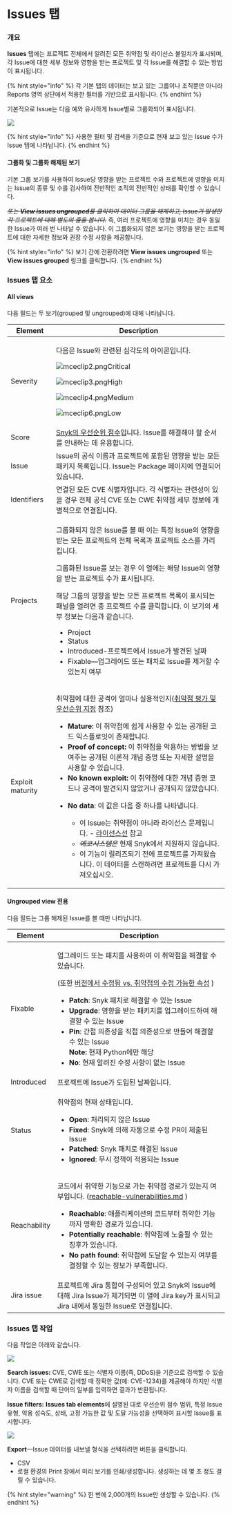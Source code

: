 # Issues 탭

### 개요

**Issues** 탭에는 프로젝트 전체에서 알려진 모든 취약점 및 라이선스 불일치가 표시되며, 각 Issue에 대한 세부 정보와 영향을 받는 프로젝트 및 각 Issue를 해결할 수 있는 방법이 표시됩니다.

{% hint style="info" %}
각 기본 탭의 데이터는 보고 있는 그룹이나 조직뿐만 아니라 Reports 영역 상단에서 적용한 필터를 기반으로 표시됩니다.
{% endhint %}

기본적으로 Issue는 다음 예와 유사하게 Issue별로 그룹화되어 표시됩니다.

![](../../.gitbook/assets/mceclip0-31-.png)

{% hint style="info" %}
사용한 필터 및 검색을 기준으로 현재 보고 있는 Issue 수가 Issue 탭에 나타납니다.
{% endhint %}

#### 그룹화 및 그룹화 해제된 보기

기본 그룹 보기를 사용하여 Issue당 영향을 받는 프로젝트 수와 프로젝트에 영향을 미치는 Issue의 종류 및 수를 검사하여 전반적인 조직의 전반적인 상태를 확인할 수 있습니다.

~~_또는 **View issues ungrouped**를 클릭하여 데이터 그룹을 해제하고, Issue가 발생한 각 프로젝트에 대해 별도의 줄을 봅니다._~~ 즉, 여러 프로젝트에 영향을 미치는 경우 동일한 Issue가 여러 번 나타날 수 있습니다. 이 그룹화되지 않은 보기는 영향을 받는 프로젝트에 대한 자세한 정보와 권장 수정 사항을 제공합니다.

{% hint style="info" %}
보기 간에 전환하려면 **View issues ungrouped** 또는 **View issues grouped** 링크를 클릭합니다.
{% endhint %}

### Issues 탭 요소

#### All views

다음 필드는 두 보기(grouped 및 ungrouped)에 대해 나타납니다.

| Element          | Description                                                                                                                                                                                                                                                                                                                                                                                                                                                                                                                                                                                                                                                                                                                                                              |
| ---------------- | ------------------------------------------------------------------------------------------------------------------------------------------------------------------------------------------------------------------------------------------------------------------------------------------------------------------------------------------------------------------------------------------------------------------------------------------------------------------------------------------------------------------------------------------------------------------------------------------------------------------------------------------------------------------------------------------------------------------------------------------------------------------------ |
| Severity         | <p>다음은 Issue와 관련된 심각도의 아이콘입니다.</p><p><img src="broken-reference" alt="mceclip2.png">Critical</p><p><img src="broken-reference" alt="mceclip3.png">High</p><p><img src="broken-reference" alt="mceclip4.png">Medium</p><p><img src="broken-reference" alt="mceclip6.png">Low</p>                                                                                                                                                                                                                                                                                                                                                                                                                                                                                          |
| Score            | [Snyk의 우선순위 점수](https://docs.snyk.io/features/fixing-and-prioritizing-issues/starting-to-fix-vulnerabilities/snyk-priority-score)입니다. Issue를 해결해야 할 순서를 안내하는 데 유용합니다.                                                                                                                                                                                                                                                                                                                                                                                                                                                                                                                                                                                                    |
| Issue            | Issue의 공식 이름과 프로젝트에 포함된 영향을 받는 모든 패키지 목록입니다. Issue는 Package 페이지에 연결되어 있습니다.                                                                                                                                                                                                                                                                                                                                                                                                                                                                                                                                                                                                                                                                                              |
| Identifiers      | 연결된 모든 CVE 식별자입니다. 각 식별자는 관련성이 있을 경우 전체 공식 CVE 또는 CWE 취약점 세부 정보에 개별적으로 연결됩니다.                                                                                                                                                                                                                                                                                                                                                                                                                                                                                                                                                                                                                                                                                            |
| Projects         | <p></p><p>그룹화되지 않은 Issue를 볼 때 이는 특정 Issue의 영향을 받는 모든 프로젝트의 전체 목록과 프로젝트 소스를 가리킵니다.</p><p>그룹화된 Issue를 보는 경우 이 열에는 해당 Issue의 영향을 받는 프로젝트 수가 표시됩니다.</p><p>해당 그룹의 영향을 받는 모든 프로젝트 목록이 표시되는 패널을 열려면 총 프로젝트 수를 클릭합니다. 이 보기의 세부 정보는 다음과 같습니다.</p><ul><li>Project</li><li>Status</li><li>Introduced-프로젝트에서 Issue가 발견된 날짜</li><li>Fixable—업그레이드 또는 패치로 Issue를 제거할 수 있는지 여부</li></ul>                                                                                                                                                                                                                                                                                                                                                                                                |
| Exploit maturity | <p></p><p>취약점에 대한 공격이 얼마나 실용적인지(<a href="../fixing-and-prioritizing-issues/issue-management/evaluating-and-prioritizing-vulnerabilities.md">취약점 평가 및 우선순위 지정</a> 참조)</p><ul><li><strong>Mature:</strong> 이 취약점에 쉽게 사용할 수 있는 공개된 코드 익스플로잇이 존재합니다.</li><li><strong>Proof of concept:</strong> 이 취약점을 악용하는 방법을 보여주는 공개된 이론적 개념 증명 또는 자세한 설명을 사용할 수 있습니다.</li><li><strong>No known exploit:</strong> 이 취약점에 대한 개념 증명 코드나 공격이 발견되지 않았거나 공개되지 않았습니다.</li><li><p><strong>No data</strong>: 이 값은 다음 중 하나를 나타냅니다.</p><ul><li>이 Issue는 취약점이 아니라 라이선스 문제입니다. - <a href="../../snyk-products/snyk-open-source/licenses/">라이선스선</a> 참고</li><li><del><em>에코시스템은</em></del> 현재 Snyk에서 지원하지 않습니다.</li><li>이 기능이 릴리즈되기 전에 프로젝트를 가져왔습니다. 이 데이터를 스캔하려면 프로젝트를 다시 가져오십시오.</li></ul></li></ul> |

#### Ungrouped view 전용

다음 필드는 그룹 해제된 Issue를 볼 때만 나타납니다.

| **Element**  | **Description**                                                                                                                                                                                                                                                                                                                                                                                                                                                                                                         |
| ------------ | ----------------------------------------------------------------------------------------------------------------------------------------------------------------------------------------------------------------------------------------------------------------------------------------------------------------------------------------------------------------------------------------------------------------------------------------------------------------------------------------------------------------------- |
| Fixable      | <p>업그레이드 또는 패치를 사용하여 이 취약점을 해결할 수 있습니다.</p><p>(또한 <a href="https://support.snyk.io/hc/en-us/articles/4405034808209-Fixed-in-version-vs-fixable-attribute-in-vulnerabilities">버전에서 수정됨 vs. 취약점의 수정 가능한 속성</a> )</p><ul><li><strong>Patch</strong>: Snyk 패치로 해결할 수 있는 Issue</li><li><strong>Upgrade</strong>: 영향을 받는 패키지를 업그레이드하여 해결할 수 있는 Issue</li><li><strong>Pin</strong>: 간접 의존성을 직접 의존성으로 만들어 해결할 수 있는 Issue<br><strong>Note:</strong> 현재 Python에만 해당</li><li><strong>No</strong>: 현재 알려진 수정 사항이 없는 Issue</li></ul> |
| Introduced   | 프로젝트에 Issue가 도입된 날짜입니다.                                                                                                                                                                                                                                                                                                                                                                                                                                                                                                 |
| Status       | <p>취약점의 현재 상태입니다.</p><ul><li><strong>Open</strong>: 처리되지 않은 Issue</li><li><strong>Fixed</strong>: Snyk에 의해 자동으로 수정 PR이 제출된 Issue</li><li><strong>Patched</strong>: Snyk 패치로 해결된 Issue</li><li><strong>Ignored</strong>: 무시 정책이 적용되는 Issue</li></ul>                                                                                                                                                                                                                                                                     |
| Reachability | <p>코드에서 취약한 기능으로 가는 취약점 경로가 있는지 여부입니다. (<a data-mention href="../fixing-and-prioritizing-issues/prioritizing-issues/reachable-vulnerabilities.md">reachable-vulnerabilities.md</a> )</p><ul><li><strong>Reachable</strong>: 애플리케이션의 코드부터 취약한 기능까지 명확한 경로가 있습니다.</li><li><strong>Potentially reachable</strong>: 취약점에 노출될 수 있는 징후가 있습니다.</li><li><strong>No path found</strong>: 취약점에 도달할 수 있는지 여부를 결정할 수 있는 정보가 부족합니다.</li></ul>                                                                                        |
| Jira issue   | 프로젝트에 Jira 통합이 구성되어 있고 Snyk의 Issue에 대해 Jira Issue가 제기되면 이 열에 Jira key가 표시되고 Jira 내에서 동일한 Issue로 연결됩니다.                                                                                                                                                                                                                                                                                                                                                                                                                  |

### Issues 탭 작업

다음 작업은 아래와 같습니다.

![](../../.gitbook/assets/uuid-ef7a494d-8b10-9b28-dc63-3f9224519070-en.png)

**Search issues:** CVE, CWE 또는 식별자 이름(즉, DDoS)을 기준으로 검색할 수 있습니다. CVE 또는 CWE로 검색할 때 정확한 값(예: CVE-1234)를 제공해야 하지만 식별자 이름을 검색할 때 단어의 일부를 입력하면 결과가 반환됩니다.

**Issue filters:** **Issues tab elements**에 설명된 대로 우선순위 점수 범위, 특정 Issue 유형, 악용 성숙도, 상태, 고정 가능한 값 및 도달 가능성을 선택하여 표시할 Issue를 표시합니다.

![](../../.gitbook/assets/screenshot\_2020-07-30\_at\_11.30.19\_am.png)

**Export**—Issue 데이터를 내보낼 형식을 선택하려면 버튼을 클릭합니다.

* CSV
* 로컬 환경의 Print 창에서 미리 보기를 인쇄/생성합니다. 생성하는 데 몇 초 정도 걸릴 수 있습니다.

{% hint style="warning" %}
한 번에 2,000개의 Issue만 생성할 수 있습니다.
{% endhint %}
